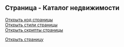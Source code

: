 ## Страница - Каталог недвижимости

[Открыть код страницы](./HousesPage.html) <br />
[Открыть стили страницы](./HousesPage.css) <br />
[Открыть скрипты страницы](./HousesPage.js) <br />

[Открыть страницу](http://127.0.0.1:8000/pages/houses/HousesPage.html)
